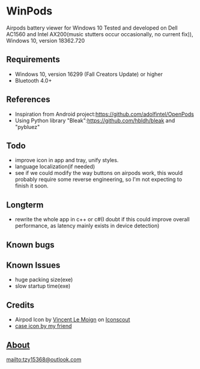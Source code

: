 # WinPods
 Airpods battery viewer for Windows 10
 Tested and developed on Dell AC1560 and Intel AX200(music stutters occur occasionally, no current fix)), Windows 10, version 18362.720
## Requirements 
- Windows 10, version 16299 (Fall Creators Update) or higher
- Bluetooth 4.0+ 
## References 
- Inspiration from Android project:<https://github.com/adolfintel/OpenPods>
- Using Python library "Bleak":<https://github.com/hbldh/bleak> and "pybluez"
## Todo
- improve icon in app and tray, unify styles.
- language localization(if needed)
- see if we could modify the way buttons on airpods work, this would probably require some reverse engineering, so I'm not expecting to finish it soon.
## Longterm
- rewrite the whole app in c++ or c#(I doubt if this could improve overall performance, as latency mainly exists in device detection)
## Known bugs
## Known Issues
- huge packing size(exe)
- slow startup time(exe)
## Credits
- Airpod Icon</a> by <a href="https://iconscout.com/contributors/vincent-le-moign">Vincent Le Moign</a> on <a href="https://iconscout.com">Iconscout
- case icon by my friend
## About
[mailto:tzy15368@outlook.com](mailto:tzy15368@outlook.com)